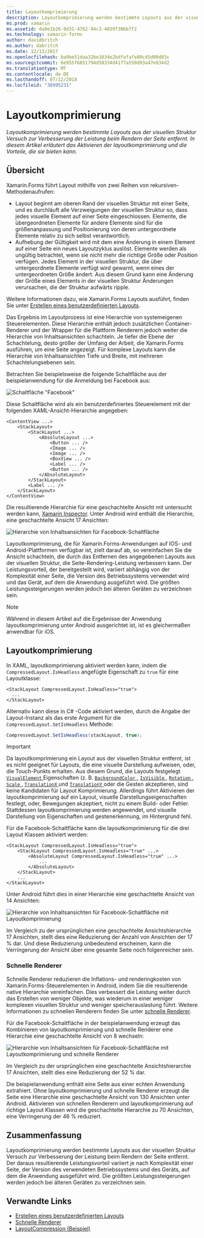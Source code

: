 ```yaml
---
title: Layoutkomprimierung
description: Layoutkomprimierung werden bestimmte Layouts aus der visuellen Struktur Versuch zur Verbesserung der Leistung beim Rendern der Seite entfernt. In diesem Artikel erläutert das Aktivieren der layoutkomprimierung und die Vorteile, die sie bieten kann.
ms.prod: xamarin
ms.assetid: da9e1b26-9d31-4762-94c3-4039f306b7f2
ms.technology: xamarin-forms
author: davidbritch
ms.author: dabritch
ms.date: 12/13/2017
ms.openlocfilehash: ba9be51daa32be1034e2bdfafafe80c45d00d83c
ms.sourcegitcommit: 6e955f6851794d58334d41f7a550d93a47e834d2
ms.translationtype: MT
ms.contentlocale: de-DE
ms.lasthandoff: 07/12/2018
ms.locfileid: "38995231"
---
```

# <a name="layout-compression"></a>Layoutkomprimierung

_Layoutkomprimierung werden bestimmte Layouts aus der visuellen Struktur Versuch zur Verbesserung der Leistung beim Rendern der Seite entfernt. In diesem Artikel erläutert das Aktivieren der layoutkomprimierung und die Vorteile, die sie bieten kann._

## <a name="overview"></a>Übersicht

Xamarin.Forms führt Layout mithilfe von zwei Reihen von rekursiven-Methodenaufrufen:

- Layout beginnt am oberen Rand der visuellen Struktur mit einer Seite, und es durchläuft alle Verzweigungen der visuellen Struktur so, dass jedes visuelle Element auf einer Seite eingeschlossen. Elemente, die übergeordneten Elemente für andere Elemente sind für die größenanpassung und Positionierung von deren untergeordnete Elemente relativ zu sich selbst verantwortlich.
- Aufhebung der Gültigkeit wird mit dem eine Änderung in einem Element auf einer Seite ein neues Layoutzyklus auslöst. Elemente werden als ungültig betrachtet, wenn sie nicht mehr die richtige Größe oder Position verfügen. Jedes Element in der visuellen Struktur, die über untergeordnete Elemente verfügt wird gewarnt, wenn eines der untergeordneten Größe ändert. Aus diesem Grund kann eine Änderung der Größe eines Elements in der visuellen Struktur Änderungen verursachen, die der Struktur aufwärts ripple.

Weitere Informationen dazu, wie Xamarin.Forms Layouts ausführt, finden Sie unter [Erstellen eines benutzerdefinierten Layouts](~/xamarin-forms/user-interface/layouts/custom.md).

Das Ergebnis im Layoutprozess ist eine Hierarchie von systemeigenen Steuerelementen. Diese Hierarchie enthält jedoch zusätzlichen Container-Renderer und der Wrapper für die Plattform Renderern jedoch weiter die Hierarchie von Inhaltsansichten schachteln. Je tiefer die Ebene der Schachtelung, desto größer der Umfang der Arbeit, die Xamarin.Forms ausführen, um eine Seite angezeigt. Für komplexe Layouts kann die Hierarchie von Inhaltsansichten Tiefe und Breite, mit mehreren Schachtelungsebenen sein.

Betrachten Sie beispielsweise die folgende Schaltfläche aus der beispielanwendung für die Anmeldung bei Facebook aus:

![](layout-compression-images/facebook-button.png "Schaltfläche \"Facebook\"")

Diese Schaltfläche wird als ein benutzerdefiniertes Steuerelement mit der folgenden XAML-Ansicht-Hierarchie angegeben:

```xaml
<ContentView ...>
    <StackLayout>
        <StackLayout ...>
            <AbsoluteLayout ...>
                <Button ... />    
                <Image ... />
                <Image ... />
                <BoxView ... />
                <Label ... />
                <Button ... />
            </AbsoluteLayout>
        </StackLayout>
        <Label ... />
    </StackLayout>    
</ContentView>
```

Die resultierende Hierarchie für eine geschachtelte Ansicht mit untersucht werden kann, [Xamarin Inspector](~/tools/inspector/index.md). Unter Android wird enthält die Hierarchie, eine geschachtelte Ansicht 17 Ansichten:

![](layout-compression-images/no-compression.png "Hierarchie von Inhaltsansichten für Facebook-Schaltfläche")

Layoutkomprimierung, die für Xamarin.Forms-Anwendungen auf IOS- und Android-Plattformen verfügbar ist, zielt darauf ab, so vereinfachen Sie die Ansicht schachteln, die durch das Entfernen des angegebenen Layouts aus der visuellen Struktur, die Seite-Rendering-Leistung verbessern kann. Der Leistungsvorteil, der bereitgestellt wird, variiert abhängig von der Komplexität einer Seite, die Version des Betriebssystems verwendet wird und das Gerät, auf dem die Anwendung ausgeführt wird. Die größten Leistungssteigerungen werden jedoch bei älteren Geräten zu verzeichnen sein.

> [!NOTE]
> Während in diesem Artikel auf die Ergebnisse der Anwendung layoutkomprimierung unter Android ausgerichtet ist, ist es gleichermaßen anwendbar für iOS.

## <a name="layout-compression"></a>Layoutkomprimierung

In XAML, layoutkomprimierung aktiviert werden kann, indem die `CompressedLayout.IsHeadless` angefügte Eigenschaft zu `true` für eine Layoutklasse:

```xaml
<StackLayout CompressedLayout.IsHeadless="true">
  ...
</StackLayout>   
```

Alternativ kann diese in C# -Code aktiviert werden, durch die Angabe der Layout-Instanz als das erste Argument für die `CompressedLayout.SetIsHeadless` Methode:

```csharp
CompressedLayout.SetIsHeadless(stackLayout, true);
```

> [!IMPORTANT]
> Da layoutkomprimierung ein Layout aus der visuellen Struktur entfernt, ist es nicht geeignet für Layouts, die eine visuelle Darstellung aufweisen, oder, die Touch-Punkts erhalten. Aus diesem Grund, die Layouts festgelegt [ `VisualElement` ](xref:Xamarin.Forms.VisualElement) Eigenschaften (z. B. [ `BackgroundColor` ](xref:Xamarin.Forms.VisualElement.BackgroundColor), [ `IsVisible` ](xref:Xamarin.Forms.VisualElement.IsVisible), [ `Rotation` ](xref:Xamarin.Forms.VisualElement.Rotation), [ `Scale` ](xref:Xamarin.Forms.VisualElement.Scale), [ `TranslationX` ](xref:Xamarin.Forms.VisualElement.TranslationX) und [ `TranslationY` ](xref:Xamarin.Forms.VisualElement.TranslationY) oder die Gesten akzeptieren, sind keine Kandidaten für Layout Komprimierung. Allerdings führt Aktivieren der layoutkomprimierung auf ein Layout, visuelle Darstellungseigenschaften festlegt, oder, Bewegungen akzeptiert, nicht zu einem Build- oder Fehler. Stattdessen layoutkomprimierung werden angewendet, und visuelle Darstellung von Eigenschaften und gestenerkennung, im Hintergrund fehl.

Für die Facebook-Schaltfläche kann die layoutkomprimierung für die drei Layout Klassen aktiviert werden:

```xaml
<StackLayout CompressedLayout.IsHeadless="true">
    <StackLayout CompressedLayout.IsHeadless="true" ...>
        <AbsoluteLayout CompressedLayout.IsHeadless="true" ...>
            ...
        </AbsoluteLayout>
    </StackLayout>
    ...
</StackLayout>  
```

Unter Android führt dies in einer Hierarchie eine geschachtelte Ansicht von 14 Ansichten:

![](layout-compression-images/layout-compression.png "Hierarchie von Inhaltsansichten für Facebook-Schaltfläche mit Layoutkomprimierung")

Im Vergleich zu der ursprünglichen eine geschachtelte Ansichtshierarchie 17 Ansichten, stellt dies eine Reduzierung der Anzahl von Ansichten der 17 % dar. Und diese Reduzierung unbedeutend erscheinen, kann die Verringerung der Ansicht über eine gesamte Seite noch folgenreicher sein.

### <a name="fast-renderers"></a>Schnelle Renderer

Schnelle Renderer reduzieren die Inflations- und renderingkosten von Xamarin.Forms-Steuerelementen in Android, indem Sie die resultierende native Hierarchie vereinfachen. Dies verbessert die Leistung weiter durch das Erstellen von weniger Objekte, was wiederum in einer weniger komplexen visuellen Struktur und weniger speicherauslastung führt. Weitere Informationen zu schnellen Renderern finden Sie unter [schnelle Renderer](~/xamarin-forms/internals/fast-renderers.md).

Für die Facebook-Schaltfläche in der beispielanwendung erzeugt das Kombinieren von layoutkomprimierung und schnelle Renderer eine Hierarchie eine geschachtelte Ansicht von 8 wechseln:

![](layout-compression-images/layout-compression-with-fast-renderers.png "Hierarchie von Inhaltsansichten für Facebook-Schaltfläche mit Layoutkomprimierung und schnelle Renderer")

Im Vergleich zu der ursprünglichen eine geschachtelte Ansichtshierarchie 17 Ansichten, stellt dies eine Reduzierung der 52 % dar.

Die beispielanwendung enthält eine Seite aus einer echten Anwendung extrahiert. Ohne layoutkomprimierung und schnelle Renderer erzeugt die Seite eine Hierarchie eine geschachtelte Ansicht von 130 Ansichten unter Android. Aktivieren von schnellen Renderern und layoutkomprimierung auf richtige Layout Klassen wird die geschachtelte Hierarchie zu 70 Ansichten, eine Verringerung der 46 % reduziert.

## <a name="summary"></a>Zusammenfassung

Layoutkomprimierung werden bestimmte Layouts aus der visuellen Struktur Versuch zur Verbesserung der Leistung beim Rendern der Seite entfernt. Der daraus resultierende Leistungsvorteil variiert je nach Komplexität einer Seite, der Version des verwendeten Betriebssystems und des Geräts, auf dem die Anwendung ausgeführt wird. Die größten Leistungssteigerungen werden jedoch bei älteren Geräten zu verzeichnen sein.


## <a name="related-links"></a>Verwandte Links

- [Erstellen eines benutzerdefinierten Layouts](~/xamarin-forms/user-interface/layouts/custom.md)
- [Schnelle Renderer](~/xamarin-forms/internals/fast-renderers.md)
- [LayoutCompression (Beispiel)](https://developer.xamarin.com/samples/xamarin-forms/userinterface/layoutcompression/)
